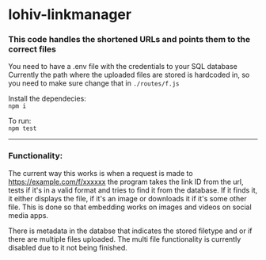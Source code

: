 # lohiv-linkmanager

### This code handles the shortened URLs and points them to the correct files

You need to have a .env file with the credentials to your SQL database  
Currently the path where the uploaded files are stored is hardcoded in, so you need to make sure change that in `./routes/f.js`

Install the dependecies:  
`npm i`  

To run:  
`npm test`  

---
### Functionality:
The current way this works is when a request is made to https://example.com/f/xxxxxx the program takes the link ID from the url, 
tests if it's in a valid format and tries to find it from the database. If it finds it, it either displays the file, if it's an image or downloads it if it's some other file.
This is done so that embedding works on images and videos on social media apps.  

There is metadata in the databse that indicates the stored filetype and or if there are multiple files uploaded. The multi file functionality is currently disabled due to it not being finished.
